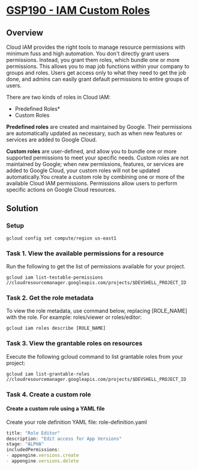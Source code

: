 # [GSP190 - IAM Custom Roles](https://www.cloudskillsboost.google/games/5058/labs/33036)

## Overview
Cloud IAM provides the right tools to manage resource permissions with minimum fuss and high automation. You don't directly grant users permissions. Instead, you grant them roles, which bundle one or more permissions. This allows you to map job functions within your company to groups and roles. Users get access only to what they need to get the job done, and admins can easily grant default permissions to entire groups of users.

There are two kinds of roles in Cloud IAM:
- Predefined Roles*
- Custom Roles

**Predefined roles** are created and maintained by Google. Their permissions are automatically updated as necessary, such as when new features or services are added to Google Cloud.

**Custom roles** are user-defined, and allow you to bundle one or more supported permissions to meet your specific needs. Custom roles are not maintained by Google; when new permissions, features, or services are added to Google Cloud, your custom roles will not be updated automatically.You create a custom role by combining one or more of the available Cloud IAM permissions. Permissions allow users to perform specific actions on Google Cloud resources.


## Solution

### Setup

```
gcloud config set compute/region us-east1
```

### Task 1. View the available permissions for a resource

Run the following to get the list of permissions available for your project.

```
gcloud iam list-testable-permissions //cloudresourcemanager.googleapis.com/projects/$DEVSHELL_PROJECT_ID
```

### Task 2. Get the role metadata

To view the role metadata, use command below, replacing [ROLE_NAME] with the role. For example: roles/viewer or roles/editor:

```
gcloud iam roles describe [ROLE_NAME]
```

### Task 3. View the grantable roles on resources

Execute the following gcloud command to list grantable roles from your project:

```
gcloud iam list-grantable-roles //cloudresourcemanager.googleapis.com/projects/$DEVSHELL_PROJECT_ID
```

### Task 4. Create a custom role

#### Create a custom role using a YAML file

Create your role definition YAML file: role-definition.yaml

```js role-definition.yaml
title: "Role Editor"
description: "Edit access for App Versions"
stage: "ALPHA"
includedPermissions:
- appengine.versions.create
- appengine.versions.delete
```



###


###
